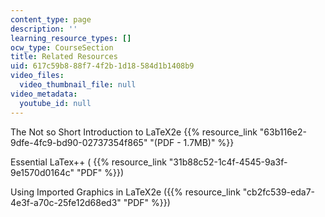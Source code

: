 ```yaml
---
content_type: page
description: ''
learning_resource_types: []
ocw_type: CourseSection
title: Related Resources
uid: 617c59b8-88f7-4f2b-1d18-584d1b1408b9
video_files:
  video_thumbnail_file: null
video_metadata:
  youtube_id: null
---
```


The Not so Short Introduction to LaTeX2e {{% resource_link "63b116e2-9dfe-4fc9-bd90-02737354f865" "(PDF - 1.7MB)" %}}

Essential LaTex++ ( {{% resource_link "31b88c52-1c4f-4545-9a3f-9e1570d0164c" "PDF" %}})

Using Imported Graphics in LaTeX2e ({{% resource_link "cb2fc539-eda7-4e3f-a70c-25fe12d68ed3" "PDF" %}})